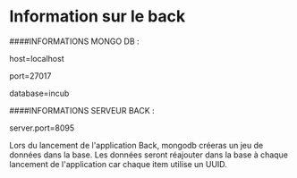 # Information sur le back

####INFORMATIONS MONGO DB :

host=localhost

port=27017

database=incub

####INFORMATIONS SERVEUR BACK :

server.port=8095

Lors du lancement de l'application Back, mongodb créeras un jeu de données dans la base.
Les données seront réajouter dans la base à chaque lancement de l'application car chaque item utilise un UUID.
